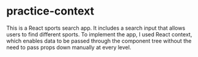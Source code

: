# practice-context
This is a React sports search app. It includes a search input that allows users to find different sports. To implement the app, I used React context, which enables data to be passed through the component tree without the need to pass props down manually at every level.
